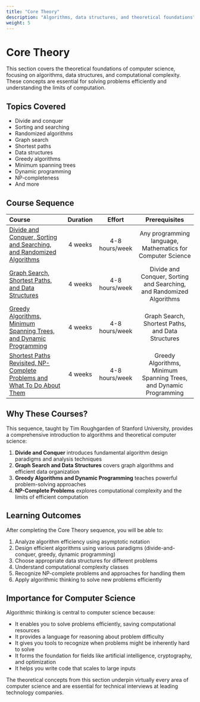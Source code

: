 ```yaml
---
title: "Core Theory"
description: "Algorithms, data structures, and theoretical foundations"
weight: 5
---
```


# Core Theory

This section covers the theoretical foundations of computer science, focusing on algorithms, data structures, and computational complexity. These concepts are essential for solving problems efficiently and understanding the limits of computation.

## Topics Covered

- Divide and conquer
- Sorting and searching
- Randomized algorithms
- Graph search
- Shortest paths
- Data structures
- Greedy algorithms
- Minimum spanning trees
- Dynamic programming
- NP-completeness
- And more

## Course Sequence

| Course | Duration | Effort | Prerequisites |
| :--- | :---: | :---: | :---: |
| [Divide and Conquer, Sorting and Searching, and Randomized Algorithms](https://www.coursera.org/learn/algorithms-divide-conquer) | 4 weeks | 4-8 hours/week | Any programming language, Mathematics for Computer Science |
| [Graph Search, Shortest Paths, and Data Structures](https://www.coursera.org/learn/algorithms-graphs-data-structures) | 4 weeks | 4-8 hours/week | Divide and Conquer, Sorting and Searching, and Randomized Algorithms |
| [Greedy Algorithms, Minimum Spanning Trees, and Dynamic Programming](https://www.coursera.org/learn/algorithms-greedy) | 4 weeks | 4-8 hours/week | Graph Search, Shortest Paths, and Data Structures |
| [Shortest Paths Revisited, NP-Complete Problems and What To Do About Them](https://www.coursera.org/learn/algorithms-npcomplete) | 4 weeks | 4-8 hours/week | Greedy Algorithms, Minimum Spanning Trees, and Dynamic Programming |

## Why These Courses?

This sequence, taught by Tim Roughgarden of Stanford University, provides a comprehensive introduction to algorithms and theoretical computer science:

1. **Divide and Conquer** introduces fundamental algorithm design paradigms and analysis techniques
2. **Graph Search and Data Structures** covers graph algorithms and efficient data organization
3. **Greedy Algorithms and Dynamic Programming** teaches powerful problem-solving approaches
4. **NP-Complete Problems** explores computational complexity and the limits of efficient computation

## Learning Outcomes

After completing the Core Theory sequence, you will be able to:

1. Analyze algorithm efficiency using asymptotic notation
2. Design efficient algorithms using various paradigms (divide-and-conquer, greedy, dynamic programming)
3. Choose appropriate data structures for different problems
4. Understand computational complexity classes
5. Recognize NP-complete problems and approaches for handling them
6. Apply algorithmic thinking to solve new problems efficiently

## Importance for Computer Science

Algorithmic thinking is central to computer science because:

- It enables you to solve problems efficiently, saving computational resources
- It provides a language for reasoning about problem difficulty
- It gives you tools to recognize when problems might be inherently hard to solve
- It forms the foundation for fields like artificial intelligence, cryptography, and optimization
- It helps you write code that scales to large inputs

The theoretical concepts from this section underpin virtually every area of computer science and are essential for technical interviews at leading technology companies. 